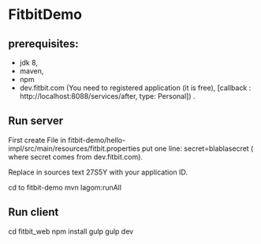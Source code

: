 # FitbitDemo

## prerequisites:
- jdk 8,
- maven,
- npm
- dev.fitbit.com
  (You need to registered application (it is free), [callback : http://localhost:8088/services/after, type: Personal]) .


## Run server
First create File  in fitbit-demo/hello-impl/src/main/resources/fitbit.properties
 put one line:
 secret=blablasecret
 ( where secret comes from dev.fitbit.com).

 Replace in sources text 27S5Y with your application ID.

 cd to fitbit-demo
 mvn lagom:runAll

## Run client
 cd fitbit_web
 npm install
 gulp
 gulp dev




